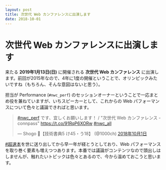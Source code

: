 ```yaml
---
layout: post
title: 次世代 Web カンファレンスに出演します
date: 2018-10-01
---
```


# 次世代 Web カンファレンスに出演します

来たる **2019年1月13日(日)** に開催される **次世代 Web カンファレンス** に出演します。前回が2015年なので、4年に1度の開催ということで、オリンピックみたいですね（もちろん、そんな意図はないと思う）。

担当が Performance (`#nwc_perf`) のセッションオーナーということで一応まとめ役を兼ねていますが、いちスピーカーとして、これからの Web パフォーマンスについて色々と議論できればと思います。

<blockquote class="twitter-tweet" data-lang="ja"><p lang="ja" dir="ltr"><a href="https://twitter.com/hashtag/nwc_perf?src=hash&amp;ref_src=twsrc%5Etfw">#nwc_perf</a> です、宜しくお願いします！ / &quot;次世代 Web カンファレンス - connpass&quot; <a href="https://t.co/91RqP6XORw">https://t.co/91RqP6XORw</a> <a href="https://twitter.com/hashtag/nwc_all?src=hash&amp;ref_src=twsrc%5Etfw">#nwc_all</a></p>&mdash; Shogo 🍵【技術書典5 け45・う18】 (@1000ch) <a href="https://twitter.com/1000ch/status/1046751535827365888?ref_src=twsrc%5Etfw">2018年10月1日</a></blockquote>

[#超速本](https://webperf.guide)を世に送り出してから早一年が経とうとしており、Web パフォーマンスを取り巻く要素も増えつつあります。本番では議論がコンテンツなので頭出しはしませんが、触れたいトピックは色々とあるので、今から温めておこうと思います。
